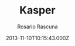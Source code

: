 ---
layout: JamstackTheme
title: Kasper
github: https://github.com/rosario/kasper
demo: https://rosario.io/2013/11/10/kasper-theme-for-jekyll.html
author: Rosario Rascuna
ssg: Jekyll
date: 2013-11-10T10:15:43.000Z
description: Ghost's default theme (Casper) on Jekyll
stale: true
---